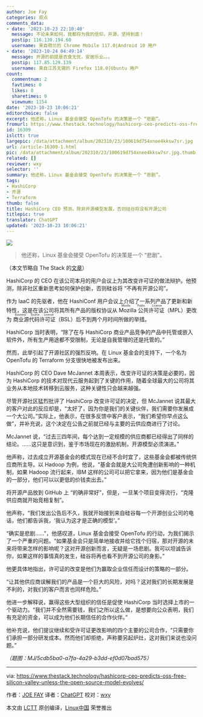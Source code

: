 ```yaml
---
author: Joe Fay
categories: 观点
comments_data:
- date: '2023-10-23 22:10:40'
  message: 不论未来如何，我都将为我的信仰，开源，坚持到底！
  postip: 116.130.194.60
  username: 来自荷兰的 Chrome Mobile 117.0|Android 10 用户
- date: '2023-10-24 04:49:14'
  message: 开源的前提是衣食无忧，安居乐业。。。
  postip: 117.85.129.139
  username: 来自江苏无锡的 Firefox 118.0|Ubuntu 用户
count:
  commentnum: 2
  favtimes: 0
  likes: 0
  sharetimes: 0
  viewnum: 1154
date: '2023-10-23 10:06:21'
editorchoice: false
excerpt: 他还称，Linux 基金会接受 OpenTofu 的决策是一个 “悲剧”。
fromurl: https://www.thestack.technology/hashicorp-ceo-predicts-oss-free-silicon-valley-unless-the-open-source-model-evolves/
id: 16309
islctt: true
largepic: /data/attachment/album/202310/23/100619d754xnee4kksw7sr.jpg
url: /article-16309-1.html
pic: /data/attachment/album/202310/23/100619d754xnee4kksw7sr.jpg.thumb.jpg
related: []
reviewer: wxy
selector: ''
summary: 他还称，Linux 基金会接受 OpenTofu 的决策是一个 “悲剧”。
tags:
- HashiCorp
- 开源
- Terraform
thumb: false
title: HashiCorp CEO 预测，除非开源模型发展，否则硅谷将没有开源公司
titlepic: true
translator: ChatGPT
updated: '2023-10-23 10:06:21'
---
```


![](/data/attachment/album/202310/23/100619d754xnee4kksw7sr.jpg)



> 
> 他还称，Linux 基金会接受 OpenTofu 的决策是一个 “悲剧”。
> 
> 
> 


（本文节略自 The Stack 的[文章](https://www.thestack.technology/hashicorp-ceo-predicts-oss-free-silicon-valley-unless-the-open-source-model-evolves/)）


HashiCorp 的 CEO 在该公司本月的用户会议上为其改变许可证的做法辩护。他预测，除非社区重新思考如何保护创新，否则硅谷将 “不再有开源公司”。


作为 IaaC 的先驱者，他在 HashiConf 用户会议上介绍了一系列产品了更新和新特性，这是在该公司将其所有产品的版权协议从 <ruby> Mozilla 公共许可证 <rt>  Mozilla Public License </rt></ruby>（MPL）更改为 <ruby> 商业源代码许可证 <rt>  Business Source License </rt></ruby>（BSL）后不到两个月时间所做的举措。


HashiCorp 当时表明，“除了在与 HashiCorp 商业产品竞争的产品中托管或嵌入软件外，所有生产用途都不受限制，无论是自我管理的还是托管的。”


然而，此举引起了开源社区的强烈反响。在 Linux 基金会的支持下，一个名为 OpenTofu 的 Terraform 分支很快地被发布出来。


HashiCorp 的 CEO Dave McJannet 本周表示，改变许可证的决策是必要的，因为 HashiCorp 的技术对现代云服务起到了关键的作用，随着全球最大的公司将其业务从本地技术转移到云服务，这种关键性只会越来越强。


尽管开源社区猛烈批评了 HashiCorp 改变许可证的决定，但 McJannet 说其最大的客户对此的反应却是，“太好了，因为你是我们的关键伙伴，我们需要你发展成一个大公司。”实际上，他表示，在很多反馈中客户表示，“我们希望你早点这么做”，并补充说，这个决定在公告之前就已经与主要的云供应商进行了讨论。


McJannet 说，“过去三四年间，每个达到一定规模的供应商都已经得出了同样的结论。……这只是意识到，鉴于市场现在的激励机制，开源模型必须演进。”


他声称，过去成立开源基金会的模式现在已经不合时宜了，这些基金会都被传统供应商所主导。以 Hadoop 为例，他说，“基金会就是大公司免遭创新影响的一种机制，如果 Hadoop 流行起来，IBM 这样的公司可以把它拿来，因为他们是基金会的一部分，他们可以以更低的价钱卖出去。”


将开源产品放到 GitHub 上 “的确非常好”，但是，一旦某个项目变得流行，“克隆供应商就开始竞相复制”。


他声称，“我们发出公告后不久，我就开始接到来自硅谷每一个开源创业公司的电话，他们都告诉我，‘我认为这才是正确的模型’。”


“确实是悲剧……”，他感叹道，Linux 基金会接受 OpenTofu 的行动，为我们揭示了一个严重的问题。“如果基金会只是简单地接收并给它找个归宿，那对开源的未来将带来怎样的影响呢？这对开源创新而言，无疑是一场悲剧。我可以坦诚告诉你，如果这样的事情真的发生，硅谷将再也看不到开源公司的身影。”


他更具体地指出，许可证的改变是他们为赢取企业信任而设计的策略的一部分。


“让其他供应商误解我们的产品是一个巨大的风险，对吗？这对我们的长期发展是不利的，对我们的客户而言也同样危险。”


他进一步解释说，赢得这些大型组织的信任是促使 HashiCorp 当时选择上市的一个驱动力。“我们并不全然需要钱，我们之所以这么做，是想要向公众表明，我们有充足的资金，可以成为他们长期信任的合作伙伴。”


他补充说，他们提议继续和受许可证更改影响的四个主要的公司合作，“只需要你们承担一部分研发成本。然而他们却拒绝，声称要另起炉灶，这对我们来说也没问题。”


*（题图：MJ/5cdb5ba0-a7fa-4a29-b3dd-ef0d07bad575）*




---


via: <https://www.thestack.technology/hashicorp-ceo-predicts-oss-free-silicon-valley-unless-the-open-source-model-evolves/> 


作者：[JOE FAY](https://www.thestack.technology/author/joe/) 译者：[ChatGPT](https://linux.cn/lctt/ChatGPT) 校对：[wxy](https://github.com/wxy)


本文由 [LCTT](https://github.com/LCTT/TranslateProject) 原创编译，[Linux中国](/article-16307-1.html) 荣誉推出